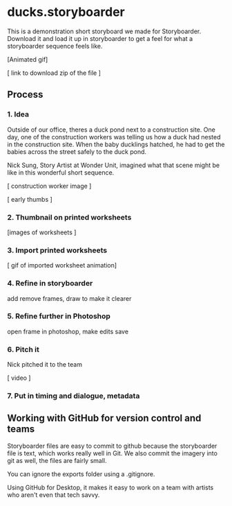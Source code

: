 # ducks.storyboarder

This is a demonstration short storyboard we made for Storyboarder. Download it and load it up in storyboarder to get a feel for what a storyboarder sequence feels like.

[Animated gif]

[ link to download zip of the file ]

## Process

### 1. Idea

Outside of our office, theres a duck pond next to a construction site. One day, one of the construction workers was telling us how a duck had nested in the construction site. When the baby ducklings hatched, he had to get the babies across the street safely to the duck pond.

Nick Sung, Story Artist at Wonder Unit, imagined what that scene might be like in this wonderful short sequence.

[ construction worker image ]

[ early thumbs ]

### 2. Thumbnail on printed worksheets

[images of worksheets ]

### 3. Import printed worksheets

[ gif of imported worksheet animation]

### 4. Refine in storyboarder

add remove frames, draw to make it clearer

### 5. Refine further in Photoshop

open frame in photoshop, make edits save

### 6. Pitch it

Nick pitched it to the team

[ video ]

### 7. Put in timing and dialogue, metadata

## Working with GitHub for version control and teams

Storyboarder files are easy to commit to github because the storyboarder file is text, which works really well in Git.
We also commit the imagery into git as well, the files are fairly small.

You can ignore the exports folder using a .gitignore.

Using GitHub for Desktop, it makes it easy to work on a team with artists who aren't even that tech savvy.
